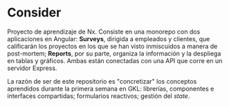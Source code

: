 # Consider

Proyecto de aprendizaje de Nx. Consiste en una monorepo con dos aplicaciones en Angular: **Surveys**, dirigida a empleados y clientes, que calificarán los proyectos en los que se han visto inmiscuidos a manera de post-mortem; **Reports**, por su parte, organiza la información y la despliega en tablas y gráficos. Ambas están conectadas con una API que corre en un servidor Express. 

La razón de ser de este repositorio es "concretizar" los conceptos aprendidos durante la primera semana en GKL: librerías, componentes e interfaces compartidas; formularios reactivos; gestión del *state*. 


